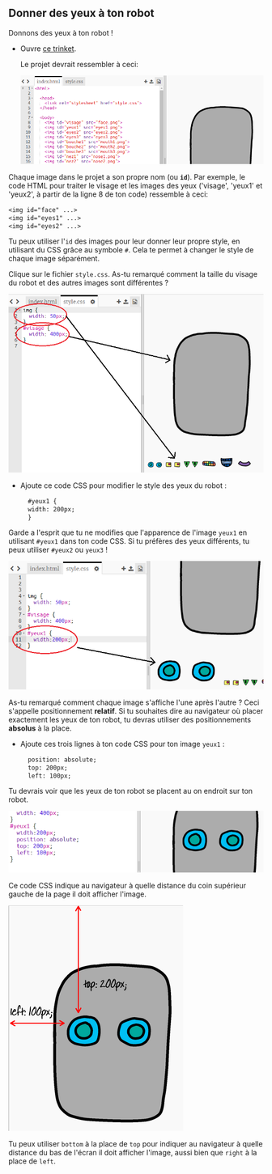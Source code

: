 ## Donner des yeux à ton robot

Donnons des yeux à ton robot !

+ Ouvre [ce trinket](http://jumpto.cc/web-robot).
    
    Le projet devrait ressembler à ceci:
    
    ![capture d'écran](images/robot-starter.png)

Chaque image dans le projet a son propre nom (ou **`id`**). Par exemple, le code HTML pour traiter le visage et les images des yeux ('visage', 'yeux1' et 'yeux2', à partir de la ligne 8 de ton code) ressemble à ceci:

    <img id="face" ...>
    <img id="eyes1" ...>
    <img id="eyes2" ...>
    

Tu peux utiliser l'`id` des images pour leur donner leur propre style, en utilisant du CSS grâce au symbole `#`. Cela te permet à changer le style de chaque image séparément.

Clique sur le fichier `style.css`. As-tu remarqué comment la taille du visage du robot et des autres images sont différentes ?

![capture d'écran](images/robot-id.png)

+ Ajoute ce code CSS pour modifier le style des yeux du robot :
    
        #yeux1 {
        width: 200px;
        }
        

Garde a l'esprit que tu ne modifies que l'apparence de l'image `yeux1` en utilisant `#yeux1` dans ton code CSS. Si tu préfères des yeux différents, tu peux utiliser `#yeux2` ou `yeux3` !

![capture d'écran](images/robot-eyes-width.png)

As-tu remarqué comment chaque image s'affiche l'une après l'autre ? Ceci s'appelle positionnement **relatif**. Si tu souhaites dire au navigateur où placer exactement les yeux de ton robot, tu devras utiliser des positionnements **absolus** à la place.

+ Ajoute ces trois lignes à ton code CSS pour ton image `yeux1` :
    
        position: absolute;
        top: 200px;
        left: 100px;
        

Tu devrais voir que les yeux de ton robot se placent au on endroit sur ton robot.

![capture d'écran](images/robot-eyes-position.png)

Ce code CSS indique au navigateur à quelle distance du coin supérieur gauche de la page il doit afficher l'image.

![screenshot](images/robot-eyes-position2.png)

Tu peux utiliser `bottom` à la place de `top` pour indiquer au navigateur à quelle distance du bas de l'écran il doit afficher l'image, aussi bien que `right` à la place de `left`.